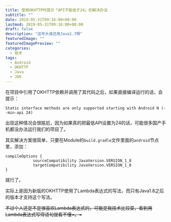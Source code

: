 ```yaml
---
title: 使用OKHTTP时提示「API不能低于24」的解决办法
subtitle: ""
date: 2019-05-31T09:16:00+08:00
lastmod: 2019-05-31T09:16:00+08:00
draft: false
description: "这年头谁还用Java1.7啊"
featuredImage: ""
featuredImagePreview: ""
categories: 
  - 技术
tags: 
  - Android
  - OKHTTP
  - Java
  - JDK
---
```



<!--more-->

在项目中引用了OKHTTP依赖并调用了其代码之后，如果直接编译运行的话，会提示：

```
Static interface methods are only supported starting with Android N (--min-api 24)
```

出现这种情况会很尴尬，因为如果真的把最低API设置为24的话，可能很多国产手机都没办法运行我们的项目了。


其实解决方案很简单，只要在Module的`build.gradle`文件里面的`android`节点里，添加：

```
compileOptions {
			sourceCompatibility JavaVersion.VERSION_1_8
			targetCompatibility JavaVersion.VERSION_1_8
}
```

就行了。


实际上是因为新版的OKHTTP使用了Lambda表达式的写法，而只有Java1.8之后的版本才支持这个写法。

~~不过个人还是不是很喜欢Lambda表达式的，可能是我技术比较菜，看到用Lambda表达式写得语句就看不懂=。=~~